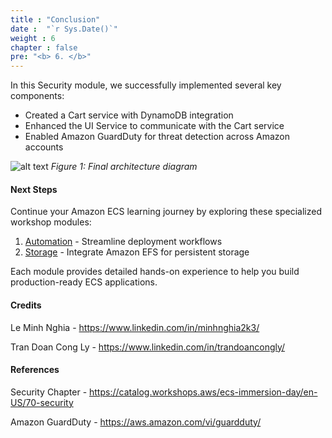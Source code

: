 ```yaml
---
title : "Conclusion"
date :  "`r Sys.Date()`" 
weight : 6
chapter : false
pre: "<b> 6. </b>"
---
```


In this Security module, we successfully implemented several key components:
- Created a Cart service with DynamoDB integration
- Enhanced the UI Service to communicate with the Cart service
- Enabled Amazon GuardDuty for threat detection across Amazon accounts

![alt text](/images/6-conclusion/image.png)
*Figure 1: Final architecture diagram*

#### Next Steps

Continue your Amazon ECS learning journey by exploring these specialized workshop modules:

1. [Automation](https://aws-fcj-ecs-workshop.github.io/Amazon-ECS-Immersion-Day/automation/) - Streamline deployment workflows
2. [Storage](https://aws-fcj-ecs-workshop.github.io/Amazon-ECS-Immersion-Day/storage) - Integrate Amazon EFS for persistent storage

Each module provides detailed hands-on experience to help you build production-ready ECS applications.

#### Credits

Le Minh Nghia - https://www.linkedin.com/in/minhnghia2k3/

Tran Doan Cong Ly - https://www.linkedin.com/in/trandoancongly/

#### References

Security Chapter - https://catalog.workshops.aws/ecs-immersion-day/en-US/70-security

Amazon GuardDuty - https://aws.amazon.com/vi/guardduty/